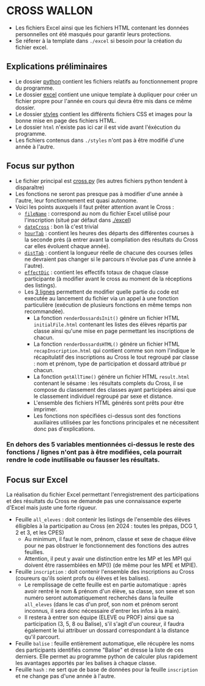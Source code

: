 # CROSS WALLON

- Les fichiers Excel ainsi que les fichiers HTML contenant les données personnelles ont été masqués pour garantir leurs protections.
- Se réferer à la template dans `./excel` si besoin pour la création du fichier excel.


## Explications préliminaires
- Le dossier [python](https://github.com/Magicienghost/crossWallon/blob/main/python/) contient les fichiers relatifs au fonctionnement propre du programme.
- Le dossier [excel](https://github.com/Magicienghost/crossWallon/blob/main/excel/) contient une unique template à dupliquer pour créer un fichier propre pour l'année en cours qui devra être mis dans ce même dossier. 
- Le dossier [styles](https://github.com/Magicienghost/crossWallon/blob/main/styles/) contient les différents fichiers CSS et images pour la bonne mise en page des fichiers HTML. 
- Le dossier `html` n'existe pas ici car il est vide avant l'éxécution du programme. 
- Les fichiers contenus dans `./styles` n'ont pas à être modifié d'une année à l'autre. 

## Focus sur python
- Le fichier principal est [cross.py](https://github.com/Magicienghost/crossWallon/blob/main/python/cross.py) (les autres fichiers python tendent à disparaître)
- Les fonctions ne seront pas presque pas à modifier d'une année à l'autre, leur fonctionnement est quasi autonome. 
- Voici les points auxquels il faut prêter attention avant le Cross : 
  - [`fileName`](https://github.com/Magicienghost/crossWallon/blob/main/python/cross.py#L6) : correspond au nom du fichier Excel utilisé pour l'inscription (situé par défaut dans [./excel](https://github.com/Magicienghost/crossWallon/blob/main/excel/))
  - [`dateCross`](https://github.com/Magicienghost/crossWallon/blob/main/python/cross.py#L8) : bon là c'est trivial
  - [`hourTab`](https://github.com/Magicienghost/crossWallon/blob/main/python/cross.py#L10) : contient les heures des départs des différentes courses à la seconde près (à entrer avant la compilation des résultats du Cross car elles évoluent chaque année).
  - [`distTab`](https://github.com/Magicienghost/crossWallon/blob/main/python/cross.py#L11) : contient la longueur réelle de chacune des courses (elles ne devraient pas changer si le parcours n'évolue pas d'une année à l'autre).
  - [`effectDic`](https://github.com/Magicienghost/crossWallon/blob/main/python/cross.py#L236-L248) : contient les effectifs totaux de chaque classe participante (à modifier avant le cross au moment de la réceptions des listings). 
  - Les [3 lignes](https://github.com/Magicienghost/crossWallon/blob/main/python/cross.py#L447-L449) permettent de modifier quelle partie du code est executée au lancement du fichier via un appel à une fonction particulière (exécution de plusieurs fonctions en même temps non recommandée).
    - La fonction `renderDossardsInit()` génére un fichier HTML `initialFile.html` contenant les listes des élèves répartis par classe ainsi qu'une mise en page permettant les inscriptions de chacun. 
    - La fonction `renderDossardsHTML()` génére un fichier HTML `recapInscription.html` qui contient comme son nom l'indique le récapitulatif des inscriptions au Cross le tout regroupé par classe : nom et prénom, type de participation et dossard attribué pr chacun.
    - La fonction `getAllTime()` génére un fichier HTML `result.html` contenant le sésame : les résultats complets du Cross, il se compose du classement des classes ayant participées ainsi que le classement individuel regroupé par sexe et distance. 
    - L'ensemble des fichiers HTML générés sont prêts pour être imprimer. 
    - Les fonctions non spécifiées ci-dessus sont des fonctions auxiliaires utilisées par les fonctions principales et ne nécessitent donc pas d'explications.

### En dehors des 5 variables mentionnées ci-dessus le reste des fonctions / lignes n'ont pas à être modifiées, cela pourrait rendre le code inutilisable ou fausser les résultats.

## Focus sur Excel
La réalisation du fichier Excel permettant l'enregistrement des participations et des résultats du Cross ne demande pas une connaissance experte d'Excel mais juste une forte rigueur.
- Feuille `all_eleves` : doit contenir les listings de l'ensemble des élèves élligibles à la participation au Cross (en 2024 : toutes les prépas, DCG 1, 2 et 3, et les CPES)
  - Au minimum, il faut le nom, prénom, classe et sexe de chaque élève pour ne pas obstruer le fonctionnement des fonctions des autres feuilles. 
  - Attention, il peut y avair une distinction entre les MP et les MPI qui doivent être rassemblées en MP(I) (de même pour les MPE et MPIE).
- Feuille `inscription` : doit contenir l'ensemble des inscriptions au Cross (coureurs qu'ils soient profs ou élèves et les balises). 
  - Le remplissage de cette feuille est en partie automatique : après avoir rentré le nom & prénom d'un élève, sa classe, son sexe et son numéro seront automatiquement recherchés dans la feuille `all_eleves` (dans le cas d'un prof, son nom et prénom seront inconnus, il sera donc nécessaire d'entrer les infos à la main).
  - Il restera à entrer son équipe (ELEVE ou PROF) ainsi que sa participation (3, 5, 8 ou Balise), s'il s'agit d'un coureur, il faudra également le lui attribuer un dossard correspondant à la distance qu'il parcourt. 
- Feuille `balise` : feuille entièrement automatique, elle récupère les noms des participants identifiés comme "Balise" et dresse la liste de ces derniers. Elle permet au programme python de calculer plus rapidement les avantages apportés par les balises à chaque classe. 
- Feuille `hash` : ne sert que de base de données pour la feuille `inscription` et ne change pas d'une année à l'autre. 